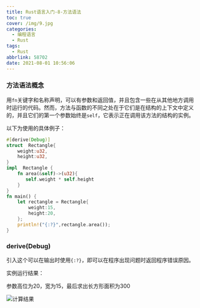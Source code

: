 ```yaml
---
title: Rust语言入门-8-方法语法
toc: true
cover: /img/9.jpg
categories:
  - 编程语言
  - Rust
tags:
  - Rust
abbrlink: 58702
date: 2021-08-01 10:56:06
---
```

### **方法语法概念**

用`fn`关键字和名称声明，可以有参数和返回值，并且包含一些在从其他地方调用时运行的代码。然而，方法与函数的不同之处在于它们是在结构的上下文中定义的，并且它们的第一个参数始终是`self`，它表示正在调用该方法的结构的实例。<!-- more -->

以下为使用的具体例子：  

```rust
#[derive(Debug)]
struct  Rectangle{
    weight:u32,
    height:u32,
}
impl  Rectangle {
    fn area(&self)->(u32){
       self.weight * self.height
    }
}
fn main() {
    let rectangle = Rectangle{
        weight:15,
        height:20,
    };
    println!("{:?}",rectangle.area());
}

```

### **derive(Debug)**

引入这个可以在输出时使用`{:?}`，即可以在程序出现问题时返回程序错误原因。

实例运行结果：

参数高位为20，宽为15，最后求出长方形面积为300

![计算结果](/img/cargo2.jpg)
